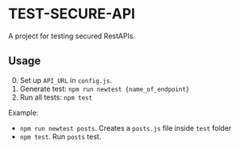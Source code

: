# TEST-SECURE-API

A project for testing secured RestAPIs.

## Usage
0. Set up `API_URL` in `config.js`.
1. Generate test: `npm run newtest {name_of_endpoint}`
2. Run all tests: `npm test`

Example:

* `npm run newtest posts`. Creates a `posts.js` file inside `test` folder
* `npm test`. Run `posts` test.
